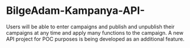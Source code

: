 # BilgeAdam-Kampanya-API-
Users will be able to enter campaigns and publish and unpublish their campaigns at any time and apply many functions to the campaign. A new API project for POC purposes is being developed as an additional feature.
